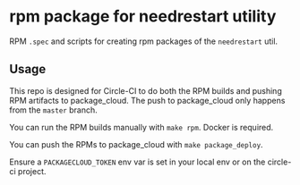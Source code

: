 rpm package for needrestart utility
===================================

RPM `.spec` and scripts for creating rpm packages of the `needrestart` util.

Usage
-----

This repo is designed for Circle-CI to do both the RPM builds and pushing
RPM artifacts to package_cloud. The push to package_cloud only happens from the `master` branch.

You can run the RPM builds manually with `make rpm`. Docker is required.

You can push the RPMs to package_cloud with `make package_deploy`.

Ensure a `PACKAGECLOUD_TOKEN` env var is set in your local env or on the circle-ci project.
